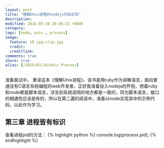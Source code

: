 ```yaml
---
layout: post
title: "理解Unix进程的nodejs代码实现"
description: 
modified: 2015-03-10 20:36:31 +0800
category: 
tags: [node, unix , process]
image:
  feature: 19.jpg-clip.jpg
  credit: 
  creditlink: 
comments: true
share: true
alias: [/2015/03/10/Unix Process]
---
```


准备面试中， 重读这本《理解Unix进程》，该书是用ruby作为讲解语言，面向普通没有C语言系统编程的web开发者，正好我准备投入nodejs的怀抱，想着ruby和node都是脚本语言，涉及到系统调用的地方都是一致的，同为脚本语言，接口的相通性应该是有的，所以在第二遍的阅读中，准备以node实现其中的示例代码，以此作为学习。
### 

## 第三章 进程皆有标识

查看进程pid的方法：
{% highlight python %} 
console.log(process.pid);
{% endhighlight %}

<!--more-->
